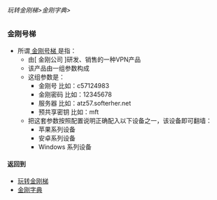 ###### 玩转金刚梯>金刚字典>

### 金刚号梯

- 所谓[ 金刚号梯 ]()是指：
  - 由[ 金刚公司 ]研发、销售的一种VPN产品
  - 该产品由一组参数构成
  - 这组参数是：
    - 金刚号     比如：c57124983
    - 金刚密码   比如：12345678
    - 服务器     比如：atz57.softerher.net
    - 预共享密钥  比如：mft
  - 把这套参数按照配置说明正确配入以下设备之一，该设备即可翻墙：
    - 苹果系列设备
    - 安卓系列设备
    - Windows 系列设备

#### 返回到
- [玩转金刚梯](https://github.com/a2zitpro/web/blob/master/LadderFree/main.md)
- [金刚字典](https://github.com/a2zitpro/web/blob/master/LadderFree/kkDictionary/kkDictionary.md)


